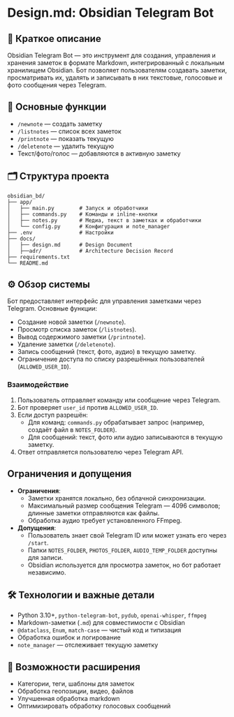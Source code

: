 # Design.md: Obsidian Telegram Bot

## 📌 Краткое описание

Obsidian Telegram Bot — это инструмент для создания, управления и хранения заметок в формате Markdown, интегрированный с локальным хранилищем Obsidian. Бот позволяет пользователям создавать заметки, просматривать их, удалять и записывать в них текстовые, голосовые и фото сообщения через Telegram.

## 🔧 Основные функции

- `/newnote` — создать заметку
- `/listnotes` — список всех заметок
- `/printnote` — показать текущую
- `/deletenote` — удалить текущую
- Текст/фото/голос — добавляются в активную заметку

## 🗂️ Структура проекта

```
obsidian_bd/
├── app/
│   ├── main.py        # Запуск и обработчики
│   ├── commands.py    # Команды и inline-кнопки
│   ├── notes.py       # Медиа, текст в заметках и обработчики
│   └── config.py      # Конфигурация и note_manager
├── .env               # Настройки
├── docs/
│   ├── design.md      # Design Document
│   ├──adr/            # Architecture Decision Record
├── requirements.txt
└── README.md
```

## ⚙️ Обзор системы

Бот предоставляет интерфейс для управления заметками через Telegram. Основные функции:

- Создание новой заметки (`/newnote`).
- Просмотр списка заметок (`/listnotes`).
- Вывод содержимого заметки (`/printnote`).
- Удаление заметки (`/deletenote`).
- Запись сообщений (текст, фото, аудио) в текущую заметку.
- Ограничение доступа по списку разрешённых пользователей (`ALLOWED_USER_ID`).

### Взаимодействие

1. Пользователь отправляет команду или сообщение через Telegram.
2. Бот проверяет `user_id` против `ALLOWED_USER_ID`.
3. Если доступ разрешён:
    - Для команд: `commands.py` обрабатывает запрос (например, создаёт файл в `NOTES_FOLDER`).
    - Для сообщений: текст, фото или аудио записываются в текущую заметку.
4. Ответ отправляется пользователю через Telegram API.

## Ограничения и допущения

- **Ограничения**:
    - Заметки хранятся локально, без облачной синхронизации.
    - Максимальный размер сообщения Telegram — 4096 символов; длинные заметки отправляются как файлы.
    - Обработка аудио требует установленного FFmpeg.
- **Допущения**:
    - Пользователь знает свой Telegram ID или может узнать его через `/start`.
    - Папки `NOTES_FOLDER`, `PHOTOS_FOLDER`, `AUDIO_TEMP_FOLDER` доступны для записи.
    - Obsidian используется для просмотра заметок, но бот работает независимо.

## 🛠️ Технологии и важные детали

- Python 3.10+, `python-telegram-bot`, `pydub`, `openai-whisper`, `ffmpeg`
- Markdown-заметки (`.md`) для совместимости с Obsidian
- `@dataclass`, `Enum`, `match-case` — чистый код и типизация
- Обработка ошибок и логирование
- `note_manager` — отслеживает текущую заметку

## 🔮 Возможности расширения

- Категории, теги, шаблоны для заметок
- Обработка геопозиции, видео, файлов
- Улучшенная обработка markdown
- Оптимизировать обработку голосовых сообщений
